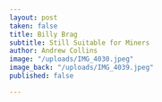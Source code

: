 ```yaml
---
layout: post
taken: false
title: Billy Brag
subtitle: Still Suitable for Miners
author: Andrew Collins
image: "/uploads/IMG_4030.jpeg"
image_back: "/uploads/IMG_4039.jpeg"
published: false

---
```

